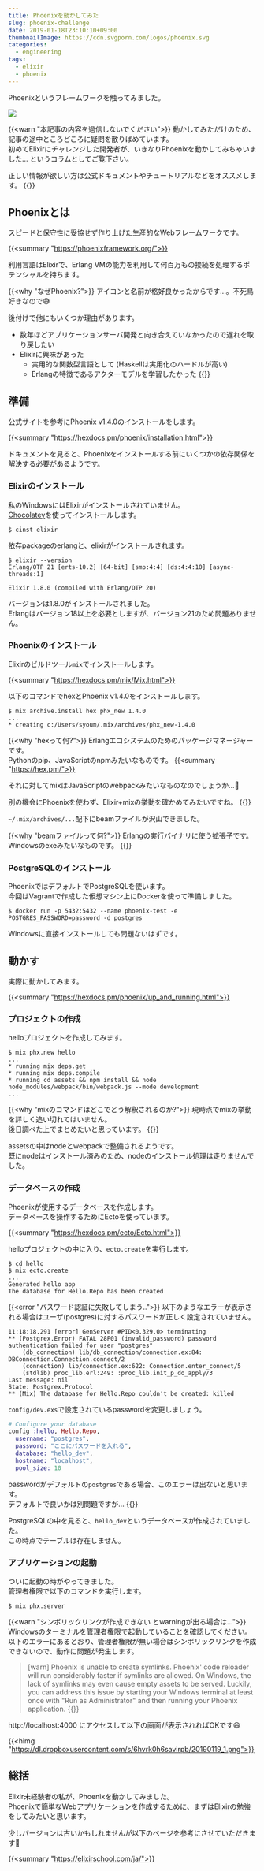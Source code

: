 ```yaml
---
title: Phoenixを動かしてみた
slug: phoenix-challenge
date: 2019-01-18T23:10:10+09:00
thumbnailImage: https://cdn.svgporn.com/logos/phoenix.svg
categories:
  - engineering
tags:
  - elixir
  - phoenix
---
```


Phoenixというフレームワークを触ってみました。

<!--more-->

<img src="https://cdn.svgporn.com/logos/phoenix.svg"/>

{{<warn "本記事の内容を過信しないでください">}}
動かしてみただけのため、記事の途中ところどころに疑問を散りばめています。  
初めてElixirにチャレンジした開発者が、いきなりPhoenixを動かしてみちゃいました... というコラムとしてご覧下さい。

正しい情報が欲しい方は公式ドキュメントやチュートリアルなどをオススメします。
{{</warn>}}

<!--toc-->


Phoenixとは
-----------

スピードと保守性に妥協せず作り上げた生産的なWebフレームワークです。

{{<summary "https://phoenixframework.org/">}}

利用言語はElixirで、Erlang VMの能力を利用して何百万もの接続を処理するポテンシャルを持ちます。

{{<why "なぜPhoenix?">}}
アイコンと名前が格好良かったからです...。不死鳥好きなので😅

後付けで他にもいくつか理由があります。

* 数年ほどアプリケーションサーバ開発と向き合えていなかったので遅れを取り戻したい
* Elixirに興味があった
  * 実用的な関数型言語として (Haskellは実用化のハードルが高い)
  * Erlangの特徴であるアクターモデルを学習したかった
{{</why>}}


準備
----

公式サイトを参考にPhoenix v1.4.0のインストールをします。

{{<summary "https://hexdocs.pm/phoenix/installation.html">}}

ドキュメントを見ると、Phoenixをインストールする前にいくつかの依存関係を解決する必要があるようです。


### Elixirのインストール

私のWindowsにはElixirがインストールされていません。  
[Chocolatey](https://chocolatey.org/search?q=elixir)を使ってインストールします。

```
$ cinst elixir
```

依存packageのerlangと、elixirがインストールされます。

```
$ elixir --version
Erlang/OTP 21 [erts-10.2] [64-bit] [smp:4:4] [ds:4:4:10] [async-threads:1]

Elixir 1.8.0 (compiled with Erlang/OTP 20)
```

バージョンは1.8.0がインストールされました。  
Erlangはバージョン18以上を必要としますが、バージョン21のため問題ありません。


### Phoenixのインストール

Elixirのビルドツール`mix`でインストールします。

{{<summary "https://hexdocs.pm/mix/Mix.html">}}

以下のコマンドでhexとPhoenix v1.4.0をインストールします。

```
$ mix archive.install hex phx_new 1.4.0
...
* creating c:/Users/syoum/.mix/archives/phx_new-1.4.0
```

{{<why "hexって何?">}}
Erlangエコシステムのためのパッケージマネージャーです。  
Pythonのpip、JavaScriptのnpmみたいなものです。
{{<summary "https://hex.pm/">}}

それに対してmixはJavaScriptのwebpackみたいなものなのでしょうか...🤔

別の機会にPhoenixを使わず、Elixir+mixの挙動を確かめてみたいですね。
{{</why>}}


`~/.mix/archives/...`配下にbeamファイルが沢山できました。

{{<why "beamファイルって何?">}}
Erlangの実行バイナリに使う拡張子です。Windowsのexeみたいなものです。
{{</why>}}


### PostgreSQLのインストール

PhoenixではデフォルトでPostgreSQLを使います。  
今回はVagrantで作成した仮想マシン上にDockerを使って準備しました。

```
$ docker run -p 5432:5432 --name phoenix-test -e POSTGRES_PASSWORD=password -d postgres
```

Windowsに直接インストールしても問題ないはずです。


動かす
------

実際に動かしてみます。

{{<summary "https://hexdocs.pm/phoenix/up_and_running.html">}}


### プロジェクトの作成

helloプロジェクトを作成してみます。

```
$ mix phx.new hello
...
* running mix deps.get
* running mix deps.compile
* running cd assets && npm install && node node_modules/webpack/bin/webpack.js --mode development
...
```

{{<why "mixのコマンドはどこでどう解釈されるのか?">}}
現時点でmixの挙動を詳しく追い切れてはいません。  
後日調べた上でまとめたいと思っています。
{{</why>}}


assetsの中はnodeとwebpackで整備されるようです。  
既にnodeはインストール済みのため、nodeのインストール処理は走りませんでした。


### データベースの作成

Phoenixが使用するデータベースを作成します。  
データベースを操作するためにEctoを使っています。

{{<summary "https://hexdocs.pm/ecto/Ecto.html">}}

helloプロジェクトの中に入り、`ecto.create`を実行します。

```
$ cd hello
$ mix ecto.create
...
Generated hello app
The database for Hello.Repo has been created
```

{{<error "パスワード認証に失敗してしまう..">}}
以下のようなエラーが表示される場合はユーザ(postgres)に対するパスワードが正しく設定されていません。

```
11:18:18.291 [error] GenServer #PID<0.329.0> terminating
** (Postgrex.Error) FATAL 28P01 (invalid_password) password authentication failed for user "postgres"
    (db_connection) lib/db_connection/connection.ex:84: DBConnection.Connection.connect/2
    (connection) lib/connection.ex:622: Connection.enter_connect/5
    (stdlib) proc_lib.erl:249: :proc_lib.init_p_do_apply/3
Last message: nil
State: Postgrex.Protocol
** (Mix) The database for Hello.Repo couldn't be created: killed
```

`config/dev.exs`で設定されているpasswordを変更しましょう。  

```elixir
# Configure your database
config :hello, Hello.Repo,
  username: "postgres",
  password: "ここにパスワードを入れる",
  database: "hello_dev",
  hostname: "localhost",
  pool_size: 10
```

passwordがデフォルトの`postgres`である場合、このエラーは出ないと思います。  
デフォルトで良いかは別問題ですが...
{{</error>}}

PostgreSQLの中を見ると、`hello_dev`というデータベースが作成されていました。  
この時点でテーブルは存在しません。


### アプリケーションの起動

ついに起動の時がやってきました。  
管理者権限で以下のコマンドを実行します。

```
$ mix phx.server
```

{{<warn "シンボリックリンクが作成できない とwarningが出る場合は...">}}
Windowsのターミナルを管理者権限で起動していることを確認してください。  
以下のエラーにあるとおり、管理者権限が無い場合はシンボリックリンクを作成できないので、動作に問題が発生します。

> [warn] Phoenix is unable to create symlinks. Phoenix' code reloader will run considerably faster if symlinks are allowed. On Windows, the lack of symlinks may even cause empty assets to be served. Luckily, you can address this issue by starting your Windows terminal at least once with "Run as Administrator" and then running your Phoenix application.
{{</warn>}}

http://localhost:4000 にアクセスして以下の画面が表示されればOKです😄

{{<himg "https://dl.dropboxusercontent.com/s/6hvrk0h6savirpb/20190119_1.png">}}


総括
----

Elixir未経験者の私が、Phoenixを動かしてみました。  
Phoenixで簡単なWebアプリケーションを作成するために、まずはElixirの勉強をしてみたいと思います。

少しバージョンは古いかもしれませんが以下のページを参考にさせていただきます🙇

{{<summary "https://elixirschool.com/ja/">}}
